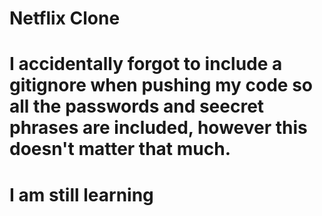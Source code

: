 # Netflix Clone

# I accidentally forgot to include a gitignore when pushing my code so all the passwords and seecret phrases are included, however this doesn't matter that much.
# I am still learning